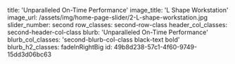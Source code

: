 title: 'Unparalleled On-Time Performance'
image_title: 'L Shape Workstation'
image_url: /assets/img/home-page-slider/2-L-shape-workstation.jpg
slider_number: second
row_classes: second-row-class
header_col_classes: second-header-col-class
blurb: 'Unparalleled On-Time Performance'
blurb_col_classes: 'second-blurb-col-class black-text bold'
blurb_h2_classes: fadeInRightBig
id: 49b8d238-57c1-4f60-9749-15dd3d06bc63
